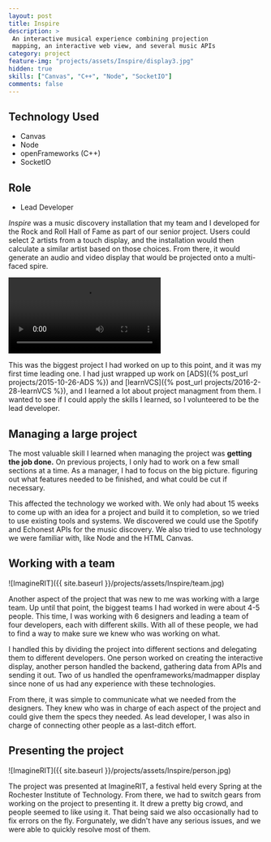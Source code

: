 ```yaml
---
layout: post
title: Inspire
description: >
 An interactive musical experience combining projection
 mapping, an interactive web view, and several music APIs
category: project
feature-img: "projects/assets/Inspire/display3.jpg"
hidden: true
skills: ["Canvas", "C++", "Node", "SocketIO"]
comments: false
--- 
```


## Technology Used

- Canvas
- Node
- openFrameworks (C++)
- SocketIO

## Role

- Lead Developer

*Inspire* was a music discovery installation that my team and I developed for the Rock and Roll Hall of Fame as part of our senior project. Users could select 2 artists from a touch display, and the installation would then calculate a similar artist based on those choices. From there, it would generate an audio and video display that would be projected onto a multi-faced spire.

<video controls>
	<source src="{{ site.baseurl }}/projects/assets/Inspire/hightlights.mp4" />
</video>

This was the biggest project I had worked on up to this point, and it was my first time leading one. I had just wrapped up work on [ADS]({% post_url projects/2015-10-26-ADS %}) and [learnVCS]({% post_url projects/2016-2-28-learnVCS %}), and I learned a lot about project managment from them. I wanted to see if I could apply the skills I learned, so I volunteered to be the lead developer.

## Managing a large project

The most valuable skill I learned when managing the project was **getting the job done.** On previous projects, I only had to work on a few small sections at a time. As a manager, I had to focus on the big picture. figuring out what features needed to be finished, and what could be cut if necessary.

This affected the technology we worked with. We only had about 15 weeks to come up with an idea for a project and build it to completion, so we tried to use existing tools and systems. We discovered we could use the Spotify and Echonest APIs for the music discovery. We also tried to use technology we were familiar with, like Node and the HTML Canvas.

## Working with a team

![ImagineRIT]({{ site.baseurl }}/projects/assets/Inspire/team.jpg)

Another aspect of the project that was new to me was working with a large team. Up until that point, the biggest teams I had worked in were about 4-5 people. This time, I was working with 6 designers and leading a team of four developers, each with different skills. With all of these people, we had to find a way to make sure we knew who was working on what.

I handled this by dividing the project into different sections and delegating them to different developers. One person worked on creating the interactive display, another person handled the backend, gathering data from APIs and sending it out. Two of us handled the openframeworks/madmapper display since none of us had any experience with these technologies.

From there, it was simple to communicate what we needed from the designers. They knew who was in charge of each aspect of the project and could give them the specs they needed. As lead developer, I was also in charge of connecting other people as a last-ditch effort.

## Presenting the project

![ImagineRIT]({{ site.baseurl }}/projects/assets/Inspire/person.jpg)

The project was presented at ImagineRIT, a festival held every Spring at the Rochester Institute of Technology. From there, we had to switch gears from working on the project to presenting it. It drew a pretty big crowd, and people seemed to like using it. That being said we also occasionally had to fix errors on the fly. Forgunately, we didn't have any serious issues, and we were able to quickly resolve most of them.
